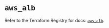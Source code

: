 # `aws_alb`

Refer to the Terraform Registry for docs: [`aws_alb`](https://registry.terraform.io/providers/hashicorp/aws/5.79.0/docs/resources/alb).
